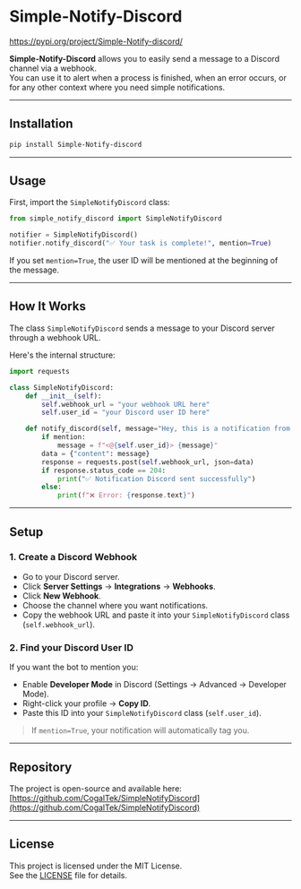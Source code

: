 # Simple-Notify-Discord

https://pypi.org/project/Simple-Notify-discord/

**Simple-Notify-Discord** allows you to easily send a message to a Discord channel via a webhook.  
You can use it to alert when a process is finished, when an error occurs, or for any other context where you need simple notifications.

---

## Installation

```bash
pip install Simple-Notify-discord
```

---

## Usage

First, import the `SimpleNotifyDiscord` class:

```python
from simple_notify_discord import SimpleNotifyDiscord

notifier = SimpleNotifyDiscord()
notifier.notify_discord("✅ Your task is complete!", mention=True)
```

If you set `mention=True`, the user ID will be mentioned at the beginning of the message.

---

## How It Works

The class `SimpleNotifyDiscord` sends a message to your Discord server through a webhook URL.

Here's the internal structure:

```python
import requests

class SimpleNotifyDiscord:
    def __init__(self):
        self.webhook_url = "your webhook URL here"
        self.user_id = "your Discord user ID here"

    def notify_discord(self, message="Hey, this is a notification from Notify", mention=False):
        if mention:
            message = f"<@{self.user_id}> {message}"
        data = {"content": message}
        response = requests.post(self.webhook_url, json=data)
        if response.status_code == 204:
            print("✅ Notification Discord sent successfully")
        else:
            print(f"❌ Error: {response.text}")
```

---

## Setup

### 1. Create a Discord Webhook

- Go to your Discord server.
- Click **Server Settings** → **Integrations** → **Webhooks**.
- Click **New Webhook**.
- Choose the channel where you want notifications.
- Copy the webhook URL and paste it into your `SimpleNotifyDiscord` class (`self.webhook_url`).

### 2. Find your Discord User ID

If you want the bot to mention you:
- Enable **Developer Mode** in Discord (Settings → Advanced → Developer Mode).
- Right-click your profile → **Copy ID**.
- Paste this ID into your `SimpleNotifyDiscord` class (`self.user_id`).

> If `mention=True`, your notification will automatically tag you.

---

## Repository

The project is open-source and available here:  
[https://github.com/CogalTek/SimpleNotifyDiscord](https://github.com/CogalTek/SimpleNotifyDiscord)

---

## License

This project is licensed under the MIT License.  
See the [LICENSE](LICENSE) file for details.
